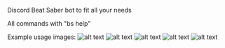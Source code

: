 Discord Beat Saber bot to fit all your needs

All commands with "bs help"

Example usage images:
![alt text](https://cdn.discordapp.com/attachments/881215820053770331/900527182416347246/recentSongs_76561198125474611_900527159356035102.png)
![alt text](https://media.discordapp.net/attachments/881215820053770331/900870954383712257/unknown.png)
![alt text](https://media.discordapp.net/attachments/881215820053770331/900871410531045436/unknown.png?width=399&height=903)
![alt text](https://media.discordapp.net/attachments/881215820053770331/900858741019246602/accuracyChart_76561198125474611.png?width=1920&height=576)
![alt text](https://media.discordapp.net/attachments/881215820053770331/900858742302711858/accGrid_76561198125474611_900858711768174662.png)
